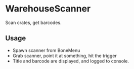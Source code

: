 # WarehouseScanner
Scan crates, get barcodes.

## Usage
* Spawn scanner from BoneMenu
* Grab scanner, point it at something, hit the trigger
* Title and barcode are displayed, and logged to console.